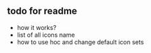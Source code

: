 ## todo for readme

- how it works?
- list of all icons name
- how to use hoc and change default icon sets